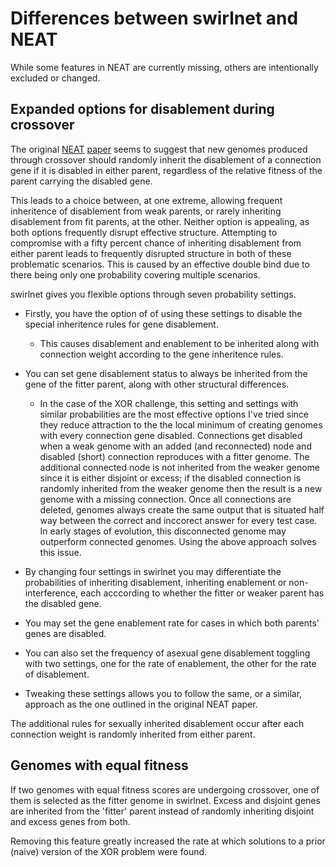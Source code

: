 # Differences between swirlnet and NEAT

While some features in NEAT are currently missing, others are intentionally
excluded or changed.

## Expanded options for disablement during crossover

The original [NEAT](http://www.cs.ucf.edu/~kstanley/neat.html)
[paper](http://nn.cs.utexas.edu/downloads/papers/stanley.ec02.pdf) seems to
suggest that new genomes produced through crossover should randomly inherit the
disablement of a connection gene if it is disabled in either parent, regardless
of the relative fitness of the parent carrying the disabled gene.

This leads to a choice between, at one extreme, allowing frequent inheritence
of disablement from weak parents, or rarely inheriting disablement from fit
parents, at the other.
Neither option is appealing, as both options frequently disrupt effective
structure.
Attempting to compromise with a fifty percent chance of inheriting
disablement from either parent leads to frequently disrupted structure in both
of these problematic scenarios.
This is caused by an effective double bind due to there being only one
probability covering multiple scenarios.

swirlnet gives you flexible options through seven probability settings.

* Firstly, you have the option of of using these settings to disable the
  special inheritence rules for gene disablement.

    * This causes disablement and enablement to be inherited along with
      connection weight according to the gene inheritence rules.

* You can set gene disablement status to always be inherited from the gene of
  the fitter parent, along with other structural differences.

    * In the case of the XOR challenge, this setting and settings with similar
      probabilities are the most effective options I've tried since they reduce
attraction to the the local minimum of creating genomes with every connection
gene disabled.
Connections get disabled when a weak genome with an added (and reconnected)
node and disabled (short) connection reproduces with a fitter genome.
The additional connected node is not inherited from the weaker genome since it
is either disjoint or excess; if the disabled connection is randomly inherited
from the weaker genome then the result is a new genome with a missing
connection.
Once all connections are deleted, genomes always create the same output that
is situated half way between the correct and inccorect answer for every test case.
In early stages of evolution, this disconnected genome may outperform connected
genomes.  Using the above approach solves this issue.

* By changing four settings in swirlnet you may differentiate the probabilities
  of inheriting disablement, inheriting enablement or non-interference, each
acccording to whether the fitter or weaker parent has the disabled gene.

* You may set the gene enablement rate for cases in which both parents' genes
  are disabled.

* You can also set the frequency of asexual gene disablement toggling with two
  settings, one for the rate of enablement, the other for the rate of
disablement.

* Tweaking these settings allows you to follow the same, or a similar, approach
  as the one outlined in the original NEAT paper.

The additional rules for sexually inherited disablement occur after each
connection weight is randomly inherited from either parent.

## Genomes with equal fitness

If two genomes with equal fitness scores are undergoing crossover, one of them
is selected as the fitter genome in swirlnet.
Excess and disjoint genes are inherited from the 'fitter' parent instead of
randomly inheriting disjoint and excess genes from both.

Removing this feature greatly increased the rate at which solutions to a prior
(naive) version of the XOR problem were found.

